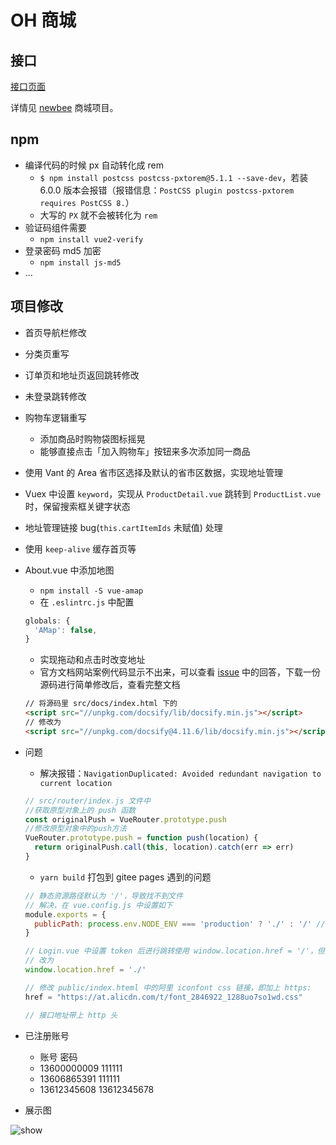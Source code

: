 # OH 商城

## 接口

[接口页面](http://47.99.134.126:28019/swagger-ui.html#/)

详情见 [newbee](https://github.com/newbee-ltd/newbee-mall-vue-app) 商城项目。

## npm

- 编译代码的时候 px 自动转化成 rem
  - `$ npm install postcss postcss-pxtorem@5.1.1 --save-dev`，若装 6.0.0 版本会报错（报错信息：`PostCSS plugin postcss-pxtorem requires PostCSS 8.`）
  - 大写的 `PX` 就不会被转化为 `rem`
- 验证码组件需要
  - `npm install vue2-verify`
- 登录密码 md5 加密
  - `npm install js-md5`
- ...

## 项目修改

- 首页导航栏修改
- 分类页重写
- 订单页和地址页返回跳转修改
- 未登录跳转修改
- 购物车逻辑重写
  - 添加商品时购物袋图标摇晃
  - 能够直接点击「加入购物车」按钮来多次添加同一商品
- 使用 Vant 的 Area 省市区选择及默认的省市区数据，实现地址管理
- Vuex 中设置 `keyword`，实现从 `ProductDetail.vue` 跳转到 `ProductList.vue` 时，保留搜索框关键字状态
- 地址管理链接 bug(`this.cartItemIds` 未赋值) 处理
- 使用 `keep-alive` 缓存首页等
- About.vue 中添加地图

  - `npm install -S vue-amap`
  - 在 `.eslintrc.js` 中配置

  ```js
  globals: {
    'AMap': false,
  }
  ```

  - 实现拖动和点击时改变地址
  - 官方文档网站案例代码显示不出来，可以查看 [issue](https://github.com/ElemeFE/vue-amap/issues/646) 中的回答，下载一份源码进行简单修改后，查看完整文档

  ```html
  // 将源码里 src/docs/index.html 下的
  <script src="//unpkg.com/docsify/lib/docsify.min.js"></script>
  // 修改为
  <script src="//unpkg.com/docsify@4.11.6/lib/docsify.min.js"></script>
  ```

- 问题

  - 解决报错：`NavigationDuplicated: Avoided redundant navigation to current location`

  ```js
  // src/router/index.js 文件中
  //获取原型对象上的 push 函数
  const originalPush = VueRouter.prototype.push
  //修改原型对象中的push方法
  VueRouter.prototype.push = function push(location) {
    return originalPush.call(this, location).catch(err => err)
  }
  ```

  - `yarn build` 打包到 gitee pages 遇到的问题

  ```js
  // 静态资源路径默认为 '/'，导致找不到文件
  // 解决，在 vue.config.js 中设置如下
  module.exports = {
    publicPath: process.env.NODE_ENV === 'production' ? './' : '/' // 部署应用包时的基本 URL
  }
  
  // Login.vue 中设置 token 后进行跳转使用 window.location.href = '/'，但是访问不到部署后的路径
  // 改为
  window.location.href = './'
  
  // 修改 public/index.hteml 中的阿里 iconfont css 链接，即加上 https:
  href = "https://at.alicdn.com/t/font_2846922_1288uo7so1wd.css"
  
  // 接口地址带上 http 头
  ```

- 已注册账号

  - 账号 密码
  - 13600000009 111111
  - 13606865391 111111
  - 13612345608 13612345678

- 展示图

![show](./img/GIF%202021-10-10%200-19-41.gif)
